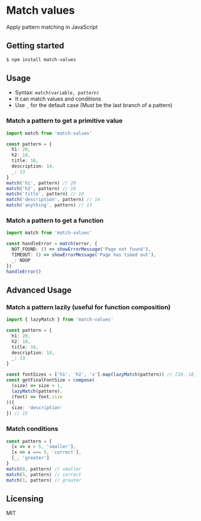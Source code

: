 # Match values

Apply pattern matching in JavaScript

## Getting started

```bash
$ npm install match-values
```

## Usage

- Syntax: `match(variable, pattern)`
- It can match values and conditions
- Use `_` for the default case (Must be the last branch of a pattern)

### Match a pattern to get a primitive value

```ts
import match from 'match-values'

const pattern = {
  h1: 20,
  h2: 18,
  title: 16,
  description: 14,
  _: 13
}
match('h1', pattern) // 20
match('h2', pattern) // 18
match('title', pattern) // 16
match('description', pattern) // 14
match('anything', pattern) // 13
```

### Match a pattern to get a function

```ts
import match from 'match-values'

const handleError = match(error, {
  NOT_FOUND: () => showErrorMessage('Page not found'),
  TIMEOUT: () => showErrorMessage('Page has timed out'),
  _: NOOP
})
handleError()
```

## Advanced Usage

### Match a pattern lazily (useful for function composition)

```ts
import { lazyMatch } from 'match-values'

const pattern = {
  h1: 20,
  h2: 18,
  title: 16,
  description: 14,
  _: 13
}

const fontSizes = ['h1', 'h2', 'x'].map(lazyMatch(pattern)) // [20, 18, 13]
const getFinalFontSize = compose(
  (size) => size + 1,
  lazyMatch(pattern),
  (font) => font.size
)({
  size: 'description'
}) // 15
```

### Match conditions

```ts
const pattern = {
  [x => x > 5, 'smaller'],
  [x => x === 5, 'correct'],
  [_, 'greater']
}
match(8, pattern) // smaller
match(5, pattern) // correct
match(1, pattern) // greater
```

## Licensing

MIT
